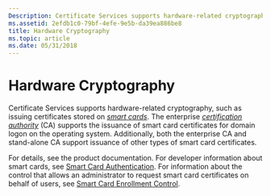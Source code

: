 ```yaml
---
Description: Certificate Services supports hardware-related cryptography, such as issuing certificates stored on smart cards.
ms.assetid: 2efdb1c0-79bf-4efe-9e5b-da39ea886be8
title: Hardware Cryptography
ms.topic: article
ms.date: 05/31/2018
---
```


# Hardware Cryptography

Certificate Services supports hardware-related cryptography, such as issuing certificates stored on [*smart cards*](../secgloss/s-gly.md). The enterprise [*certification authority*](../secgloss/c-gly.md) (CA) supports the issuance of smart card certificates for domain logon on the operating system. Additionally, both the enterprise CA and stand-alone CA support issuance of other types of smart card certificates.

For details, see the product documentation. For developer information about smart cards, see [Smart Card Authentication](../secauthn/smart-card-authentication.md). For information about the control that allows an administrator to request smart card certificates on behalf of users, see [Smart Card Enrollment Control](/previous-versions/windows/desktop/secsmart/smart-card-enrollment-control-usage-scenario).

 

 